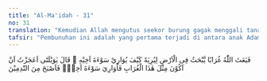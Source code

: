 ```yaml
---
title: "Al-Ma'idah - 31"
no: 31
translation: "Kemudian Allah mengutus seekor burung gagak menggali tanah untuk diperlihatkan kepadanya (Qabil). Bagaimana dia seharusnya menguburkan mayat saudaranya. Qabil berkata, “Oh, celaka aku! Mengapa aku tidak mampu berbuat seperti burung gagak ini, sehingga aku dapat menguburkan mayat saudaraku ini?” Maka jadilah dia termasuk orang yang menyesal."
tafsir: "Pembunuhan ini adalah yang pertama terjadi di antara anak Adam, Qabil sebagai pembunuh belum mengetahui apa yang harus diperbuat terhadap saudaranya yang telah dibunuh (Habil), sedangkan ia merasa tidak senang melihat mayat saudaranya tergeletak di tanah. Maka Allah mengutus seekor burung gagak mengorek-ngorek tanah dengan cakarnya untuk memperlihatkan kepada Qabil bagaimana caranya mengubur mayat saudaranya. \n\nSetelah Qabil menyaksikan apa yang telah diperbuat oleh burung gagak, mengertilah dia apa yang harus dilakukan terhadap mayat saudaranya. Pada waktu itu, Qabil merasakan kebodohannya mengapa ia tidak dapat berbuat seperti burung gagak itu, lalu dapat menguburkan saudaranya. Karena hal yang demikian itu Qabil sangat menyesali tindakannya yang salah. Dari peristiwa itu dapat diambil pelajaran, bahwa manusia kadang-kadang memperoIeh pengetahuan dan pengalaman dari apa yang pernah terjadi di sekitarnya. Penyesalan itu dapat merupakan tobat asalkan di dorong oleh takut kepada Allah dan menyesali akibat buruk dari perbuatannya itu. Rasulullah bersabda, \n\n\"Penyesalan itu adalah tobat.\" (Riwayat Ahmad, al-Bukhari, al-Baihaqi dan al-hakim). \n\nTidak dibunuh seseorang dengan zalim melainkan anak Adam yang pertama mendapat bagian dosanya karena dia orang yang pertama melakukan pembunuhan. (Riwayat al-Bukhari dan Muslim).\n\n(32) Pada ayat ini diterangkan suatu ketentuan bahwa membunuh seorang manusia berarti membunuh semua manusia, sebagaimana memelihara kehidupan seorang manusia berarti memelihara kehidupan semua manusia. Ayat ini menunjukkan keharusan adanya kesatuan umat dan kewajiban mereka masing-masing terhadap yang lain, yaitu harus menjaga keselamatan hidup dan kehidupan bersama dan menjauhi hal-hal yang membahayakan orang lain. Hal ini dapat dirasakan karena kebutuhan setiap manusia tidak dapat dipenuhinya sendiri, sehingga mereka sangat memerlukan tolong-menolong terutama hal-hal yang menyangkut kepentingan umum. Sesungguhnya orang-orang Bani Israil telah demikian banyak kedatangan para rasul dengan membawa keterangan yang jelas, tetapi banyak di antara mereka itu yang melampaui batas ketentuan dengan berbuat kerusakan di muka bumi. Akhirnya mereka kehilangan kehormatan, kekayaan dan kekuasaan yang kesemuanya itu pernah mereka miliki di masa lampau."
---
```


فَبَعَثَ اللّٰهُ غُرَابًا يَّبْحَثُ فِى الْاَرْضِ لِيُرِيَهٗ كَيْفَ يُوَارِيْ سَوْءَةَ اَخِيْهِ ۗ قَالَ يٰوَيْلَتٰٓى اَعَجَزْتُ اَنْ اَكُوْنَ مِثْلَ هٰذَا الْغُرَابِ فَاُوَارِيَ سَوْءَةَ اَخِيْۚ  فَاَصْبَحَ مِنَ النّٰدِمِيْنَ ۛ
